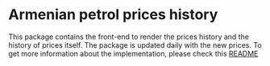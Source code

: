 # Armenian petrol prices history

This package contains the front-end to render the prices history and the history of prices itself. The package is updated daily with the new prices. To get more information
about the implementation, please check this [README](https://github.com/KoStard/petrol_price_parser_arm/blob/master/README.md)

